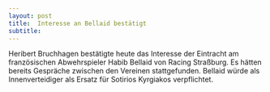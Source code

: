 ```yaml
---
layout: post
title:  Interesse an Bellaid bestätigt
subtitle:  
---
```


Heribert Bruchhagen bestätigte heute das Interesse der Eintracht am französischen Abwehrspieler Habib Bellaid von Racing Straßburg. Es hätten bereits Gespräche zwischen den Vereinen stattgefunden. Bellaid würde als Innenverteidiger als Ersatz für Sotirios Kyrgiakos verpflichtet.


